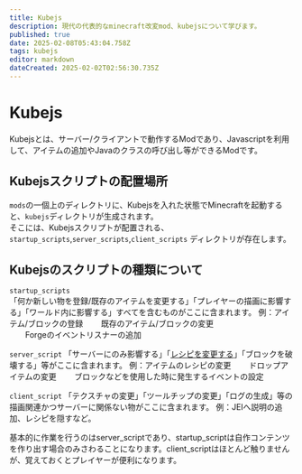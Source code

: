 ```yaml
---
title: Kubejs
description: 現代の代表的なminecraft改変mod、kubejsについて学びます。
published: true
date: 2025-02-08T05:43:04.758Z
tags: kubejs
editor: markdown
dateCreated: 2025-02-02T02:56:30.735Z
---
```


# Kubejs

Kubejsとは、サーバー/クライアントで動作するModであり、Javascriptを利用して、アイテムの追加やJavaのクラスの呼び出し等ができるModです。

## Kubejsスクリプトの配置場所
`mods`の一個上のディレクトリに、Kubejsを入れた状態でMinecraftを起動すると、`kubejs`ディレクトリが生成されます。  
そこには、Kubejsスクリプトが配置される、
`startup_scripts`,`server_scripts`,`client_scripts`
ディレクトリが存在します。

## Kubejsのスクリプトの種類について
`startup_scripts`  
「何か新しい物を登録/既存のアイテムを変更する」「プレイヤーの描画に影響する」「ワールド内に影響する」すべてを含むものがここに含まれます。
例：アイテム/ブロックの登録
　　既存のアイテム/ブロックの変更  
　　Forgeのイベントリスナーの追加 

`server_script`
「サーバーにのみ影響する」「[レシピを変更する](/ja/kubejs/editingRecipe)」「ブロックを破壊する」等がここに含まれます。
例：アイテムのレシピの変更
　　ドロップアイテムの変更
　　ブロックなどを使用した時に発生するイベントの設定

`client_script`
「テクスチャの変更」「ツールチップの変更」「ログの生成」等の描画関連かつサーバーに関係ない物がここに含まれます。
例：JEIへ説明の追加、レシピを隠すなど。


基本的に作業を行うのはserver_scriptであり、startup_scriptは自作コンテンツを作り出す場合のみさわることになります。client_scriptはほとんど触りませんが、覚えておくとプレイヤーが便利になります。
